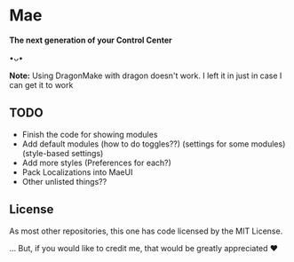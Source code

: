 # Mae

**The next generation of your Control Center**

•ᴗ•

**Note:** Using DragonMake with dragon doesn't work. I left it in just in case I can get it to work

## TODO

- Finish the code for showing modules
- Add default modules (how to do toggles??) (settings for some modules) (style-based settings)
- Add more styles (Preferences for each?)
- Pack Localizations into MaeUI
- Other unlisted things??

## License

As most other repositories, this one has code licensed by the MIT License.

... But, if you would like to credit me, that would be greatly appreciated ❤️

